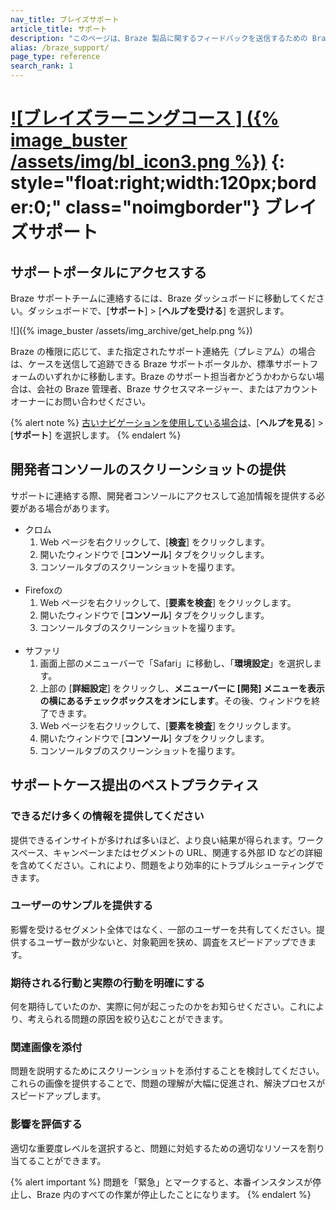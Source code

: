 ```yaml
---
nav_title: ブレイズサポート
article_title: サポート
description: "このページは、Braze 製品に関するフィードバックを送信するための Braze サポートポータルを見つけるのに役立ちます。このページには Braze のお客様のみがアクセスできます。"
alias: /braze_support/
page_type: reference
search_rank: 1
---
```


# [![ブレイズラーニングコース ] ({% image_buster /assets/img/bl_icon3.png %})](https://learning.braze.com/the-braze-support-portal/) {: style="float:right;width:120px;border:0;" class="noimgborder"} ブレイズサポート

## サポートポータルにアクセスする

Braze サポートチームに連絡するには、Braze ダッシュボードに移動してください。ダッシュボードで、\[**サポート**] > \[**ヘルプを受ける**] を選択します。

![]({% image_buster /assets/img_archive/get_help.png %})

Braze の権限に応じて、また指定されたサポート連絡先（プレミアム）の場合は、ケースを送信して追跡できる Braze サポートポータルか、標準サポートフォームのいずれかに移動します。Braze のサポート担当者かどうかわからない場合は、会社の Braze 管理者、Braze サクセスマネージャー、またはアカウントオーナーにお問い合わせください。

{% alert note %}
[古いナビゲーションを使用している場合は]({{site.baseurl}}/navigation)、\[**ヘルプを見る**] > \[**サポート**] を選択します。
{% endalert %}

## 開発者コンソールのスクリーンショットの提供

サポートに連絡する際、開発者コンソールにアクセスして追加情報を提供する必要がある場合があります。
- クロム
  1. Web ページを右クリックして、\[**検査**] をクリックします。
  2. 開いたウィンドウで \[**コンソール**] タブをクリックします。
  3. コンソールタブのスクリーンショットを撮ります。<br><br>
- Firefoxの
  1. Web ページを右クリックして、\[**要素を検査**] をクリックします。
  2. 開いたウィンドウで \[**コンソール**] タブをクリックします。
  3. コンソールタブのスクリーンショットを撮ります。<br><br>
- サファリ
  1. 画面上部のメニューバーで「Safari」に移動し、「**環境設定**」を選択します。
  2. 上部の \[**詳細設定**] をクリックし、**メニューバーに \[開発] メニューを表示の横にあるチェックボックスをオンにします**。その後、ウィンドウを終了できます。
  3. Web ページを右クリックして、\[**要素を検査**] をクリックします。
  4. 開いたウィンドウで \[**コンソール**] タブをクリックします。
  5. コンソールタブのスクリーンショットを撮ります。

## サポートケース提出のベストプラクティス

### できるだけ多くの情報を提供してください

提供できるインサイトが多ければ多いほど、より良い結果が得られます。ワークスペース、キャンペーンまたはセグメントの URL、関連する外部 ID などの詳細を含めてください。これにより、問題をより効率的にトラブルシューティングできます。

### ユーザーのサンプルを提供する

影響を受けるセグメント全体ではなく、一部のユーザーを共有してください。提供するユーザー数が少ないと、対象範囲を狭め、調査をスピードアップできます。

### 期待される行動と実際の行動を明確にする

何を期待していたのか、実際に何が起こったのかをお知らせください。これにより、考えられる問題の原因を絞り込むことができます。

### 関連画像を添付

問題を説明するためにスクリーンショットを添付することを検討してください。これらの画像を提供することで、問題の理解が大幅に促進され、解決プロセスがスピードアップします。

### 影響を評価する

適切な重要度レベルを選択すると、問題に対処するための適切なリソースを割り当てることができます。 

{% alert important %}
問題を「緊急」とマークすると、本番インスタンスが停止し、Braze 内のすべての作業が停止したことになります。
{% endalert %}